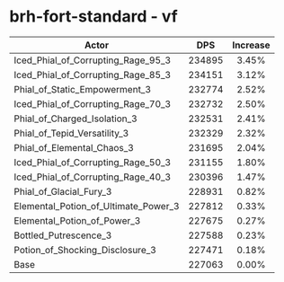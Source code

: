 # brh-fort-standard - vf
| Actor | DPS | Increase |
|---|:---:|:---:|
|Iced_Phial_of_Corrupting_Rage_95_3|234895|3.45%|
|Iced_Phial_of_Corrupting_Rage_85_3|234151|3.12%|
|Phial_of_Static_Empowerment_3|232774|2.52%|
|Iced_Phial_of_Corrupting_Rage_70_3|232732|2.50%|
|Phial_of_Charged_Isolation_3|232531|2.41%|
|Phial_of_Tepid_Versatility_3|232329|2.32%|
|Phial_of_Elemental_Chaos_3|231695|2.04%|
|Iced_Phial_of_Corrupting_Rage_50_3|231155|1.80%|
|Iced_Phial_of_Corrupting_Rage_40_3|230396|1.47%|
|Phial_of_Glacial_Fury_3|228931|0.82%|
|Elemental_Potion_of_Ultimate_Power_3|227812|0.33%|
|Elemental_Potion_of_Power_3|227675|0.27%|
|Bottled_Putrescence_3|227588|0.23%|
|Potion_of_Shocking_Disclosure_3|227471|0.18%|
|Base|227063|0.00%|
